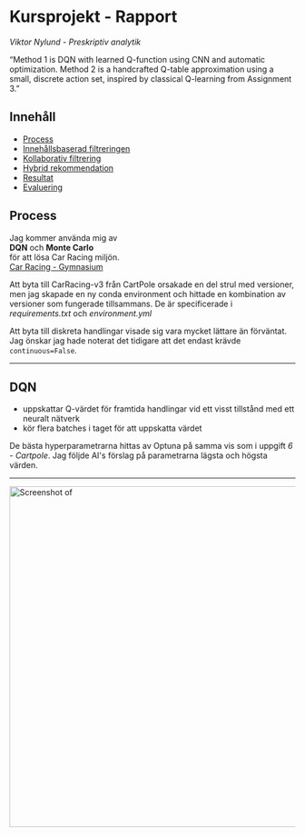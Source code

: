 # Kursprojekt - Rapport

*Viktor Nylund - Preskriptiv analytik*

“Method 1 is DQN with learned Q-function using CNN and automatic optimization.
Method 2 is a handcrafted Q-table approximation using a small, discrete action set, inspired by classical Q-learning from Assignment 3.”

## Innehåll

- [Process](#process)
 - [Innehållsbaserad filtreringen](#innehållsbaserad-filtreringen)
 - [Kollaborativ filtrering](#kollaborativ-filtrering)
 - [Hybrid rekommendation](#hybrid-rekommendation)
- [Resultat](#resultat)
- [Evaluering](#evaluering)

## Process

Jag kommer använda mig av  
**DQN** och **Monte Carlo**  
för att lösa Car Racing miljön.  
[Car Racing - Gymnasium](https://gymnasium.farama.org/environments/box2d/car_racing/)

Att byta till CarRacing-v3 från CartPole orsakade en del strul med versioner, men jag skapade en ny conda environment och hittade en kombination av versioner som fungerade tillsammans. De är specificerade i *requirements.txt* och *environment.yml*

Att byta till diskreta handlingar visade sig vara mycket lättare än förväntat. Jag önskar jag hade noterat det tidigare att det endast krävde `continuous=False`. 



---

## DQN

- uppskattar Q-värdet för framtida handlingar vid ett visst tillstånd med ett neuralt nätverk
- kör flera batches i taget för att uppskatta värdet


De bästa hyperparametrarna hittas av Optuna på samma vis som i uppgift *6 - Cartpole*.
Jag följde AI's förslag på parametrarna lägsta och högsta värden.


---


<img src="images/" alt="Screenshot of " width="600"/>
